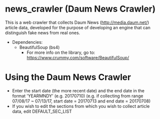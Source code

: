 # news_crawler (Daum News Crawler)

This is a web crawler that collects Daum News (http://media.daum.net/) article data, developed for the purpose of developing an engine that can distinguish fake news from real ones.

* Dependencies:
  * BeautifulSoup (bs4)
    * For more info on the library, go to: https://www.crummy.com/software/BeautifulSoup/
  
# Using the Daum News Crawler
* Enter the start date (the more recent date) and the end date in the format 'YEARMNDY' (e.g. 20170710)
  (e.g. if collecting from range 07/08/17 ~ 07/13/17, start date = 20170713 and end date = 20170708)
* If you wish to edit the sections from which you wish to collect article data, edit DEFAULT_SEC_LIST
